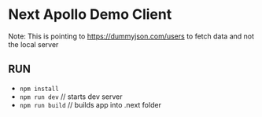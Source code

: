 # Next Apollo Demo Client

Note: This is pointing to https://dummyjson.com/users to fetch data and not the local server

## RUN

 - `npm install`
 - `npm run dev` // starts dev server
 - `npm run build` // builds app into .next folder

